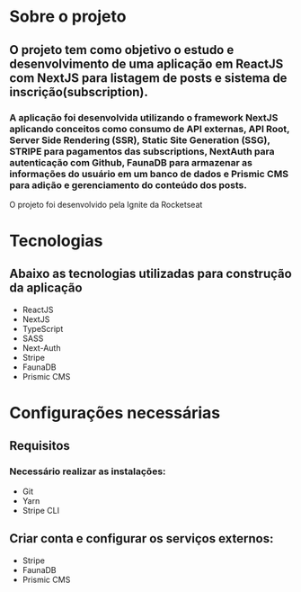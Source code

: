 # Sobre o projeto
## O projeto tem como objetivo o estudo e desenvolvimento de uma aplicação em ReactJS com NextJS para listagem de posts e sistema de inscrição(subscription).

### A aplicação foi desenvolvida utilizando o framework NextJS aplicando conceitos como consumo de API externas, API Root, Server Side Rendering (SSR), Static Site Generation (SSG), STRIPE para pagamentos das subscriptions, NextAuth para autenticação com Github, FaunaDB para armazenar as informações do usuário em um banco de dados e Prismic CMS para adição e gerenciamento do conteúdo dos posts.

O projeto foi desenvolvido pela Ignite da Rocketseat

# Tecnologias
## Abaixo as tecnologias utilizadas para construção da aplicação

- ReactJS
- NextJS
- TypeScript
- SASS
- Next-Auth
- Stripe
- FaunaDB
- Prismic CMS
# Configurações necessárias
## Requisitos
### Necessário realizar as instalações:

- Git
- Yarn
- Stripe CLI
## Criar conta e configurar os serviços externos:

- Stripe
- FaunaDB
- Prismic CMS
